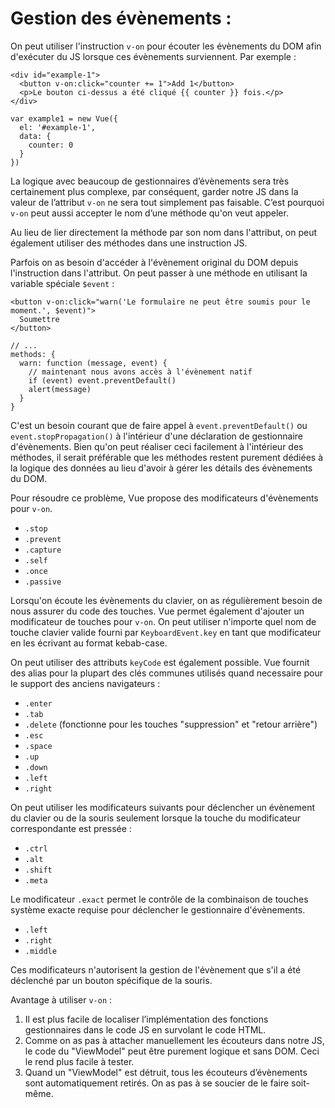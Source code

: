 # Gestion des évènements :

On peut utiliser l'instruction `v-on` pour écouter les évènements du DOM afin d'exécuter du JS lorsque ces évènements surviennent.
Par exemple :

```
<div id="example-1">
  <button v-on:click="counter += 1">Add 1</button>
  <p>Le bouton ci-dessus a été cliqué {{ counter }} fois.</p>
</div>

var example1 = new Vue({
  el: '#example-1',
  data: {
    counter: 0
  }
})
```

La logique avec beaucoup de gestionnaires d’évènements sera très certainement plus complexe, par conséquent, garder notre JS dans la valeur de l’attribut `v-on` ne sera tout simplement pas faisable. C’est pourquoi `v-on` peut aussi accepter le nom d’une méthode qu'on veut appeler.

Au lieu de lier directement la méthode par son nom dans l'attribut, on peut également utiliser des méthodes dans une instruction JS.

Parfois on as besoin d'accéder à l'évènement original du DOM depuis l'instruction dans l'attribut. On peut passer à une méthode en utilisant la variable spéciale `$event` :

```
<button v-on:click="warn('Le formulaire ne peut être soumis pour le moment.', $event)">
  Soumettre
</button>

// ...
methods: {
  warn: function (message, event) {
    // maintenant nous avons accès à l'évènement natif
    if (event) event.preventDefault()
    alert(message)
  }
}
```

C'est un besoin courant que de faire appel à `event.preventDefault()` ou `event.stopPropagation()` à l'intérieur d'une déclaration de gestionnaire d'évènements. Bien qu'on peut réaliser ceci facilement à l'intérieur des méthodes, il serait préférable que les méthodes restent purement dédiées à la logique des données au lieu d'avoir à gérer les détails des évènements du DOM.

Pour résoudre ce problème, Vue propose des modificateurs d'évènements pour `v-on`.

*   `.stop`
*   `.prevent`
*   `.capture`
*   `.self`
*   `.once`
*   `.passive`

Lorsqu'on écoute les évènements du clavier, on as régulièrement besoin de nous assurer du code des touches. Vue permet également d'ajouter un modificateur de touches pour `v-on`. On peut utiliser n'importe quel nom de touche clavier valide fourni par `KeyboardEvent.key` en tant que modificateur en les écrivant au format kebab-case.

On peut utiliser des attributs `keyCode` est également possible. Vue fournit des alias pour la plupart des clés communes utilisés quand necessaire pour le support des anciens navigateurs :

*   `.enter`
*   `.tab`
*   `.delete` (fonctionne pour les touches "suppression" et "retour arrière")
*   `.esc`
*   `.space`
*   `.up`
*   `.down`
*   `.left`
*   `.right`

On peut utiliser les modificateurs suivants pour déclencher un évènement du clavier ou de la souris seulement lorsque la touche du modificateur correspondante est pressée :

*   `.ctrl`
*   `.alt`
*   `.shift`
*   `.meta`

Le modificateur `.exact` permet le contrôle de la combinaison de touches système exacte requise pour déclencher le gestionnaire d'évènements.

*   `.left`
*   `.right`
*   `.middle`

Ces modificateurs n'autorisent la gestion de l'évènement que s'il a été déclenché par un bouton spécifique de la souris.

Avantage à utiliser `v-on` :

1. Il est plus facile de localiser l’implémentation des fonctions gestionnaires dans le code JS en survolant le code HTML.
2. Comme on as pas à attacher manuellement les écouteurs dans notre JS, le code du "ViewModel" peut être purement logique et sans DOM. Ceci le rend plus facile à tester.
3. Quand un "ViewModel" est détruit, tous les écouteurs d’évènements sont automatiquement retirés. On as pas à se soucier de le faire soit-même.
